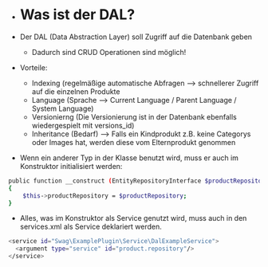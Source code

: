 - # Was ist der DAL?
- Der DAL (Data Abstraction Layer) soll Zugriff auf die Datenbank geben
  - Dadurch sind CRUD Operationen sind möglich!


- Vorteile:
    - Indexing (regelmäßige automatische Abfragen —> schnellerer Zugriff auf die einzelnen Produkte
    - Language (Sprache —> Current Language / Parent Language / System Language)
    - Versionierng (Die Versionierung ist in der Datenbank ebenfalls wiedergespielt mit versions_id)
    - Inheritance (Bedarf) —> Falls ein Kindprodukt z.B. keine Categorys oder Images hat, werden diese vom Elternprodukt genommen


- Wenn ein anderer Typ in der Klasse benutzt wird, muss er auch im Konstruktor initialisiert werden:

```bash
public function __construct (EntityRepositoryInterface $productRepository)
{
    $this->productRepository = $productRepository;
}
```


- Alles, was im Konstruktor als Service genutzt wird, muss auch in den services.xml als Service deklariert werden.

```bash
<service id="Swag\ExamplePlugin\Service\DalExampleService">
  <argument type="service" id="product.repository"/>
</service>
```